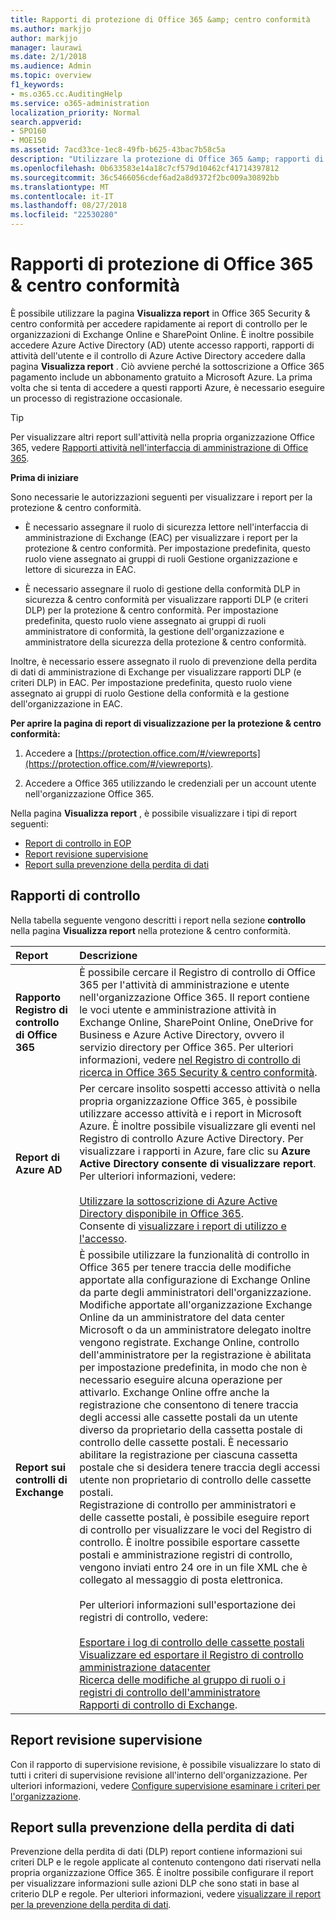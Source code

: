 ```yaml
---
title: Rapporti di protezione di Office 365 &amp; centro conformità
ms.author: markjjo
author: markjjo
manager: laurawi
ms.date: 2/1/2018
ms.audience: Admin
ms.topic: overview
f1_keywords:
- ms.o365.cc.AuditingHelp
ms.service: o365-administration
localization_priority: Normal
search.appverid:
- SPO160
- MOE150
ms.assetid: 7acd33ce-1ec8-49fb-b625-43bac7b58c5a
description: "Utilizzare la protezione di Office 365 &amp; rapporti di centro conformità per ottenere diversi tipi di report per l'organizzazione Exchange Online e SharePoint Online e Azure Active Directory.  "
ms.openlocfilehash: 0b633583e14a18c7cf579d10462cf41714397812
ms.sourcegitcommit: 36c5466056cdef6ad2a8d9372f2bc009a30892bb
ms.translationtype: MT
ms.contentlocale: it-IT
ms.lasthandoff: 08/27/2018
ms.locfileid: "22530280"
---
```

# <a name="reports-in-the-office-365-security-amp-compliance-center"></a>Rapporti di protezione di Office 365 &amp; centro conformità

È possibile utilizzare la pagina **Visualizza report** in Office 365 Security &amp; centro conformità per accedere rapidamente ai report di controllo per le organizzazioni di Exchange Online e SharePoint Online. È inoltre possibile accedere Azure Active Directory (AD) utente accesso rapporti, rapporti di attività dell'utente e il controllo di Azure Active Directory accedere dalla pagina **Visualizza report** . Ciò avviene perché la sottoscrizione a Office 365 pagamento include un abbonamento gratuito a Microsoft Azure. La prima volta che si tenta di accedere a questi rapporti Azure, è necessario eseguire un processo di registrazione occasionale. 
  
> [!TIP]
> Per visualizzare altri report sull'attività nella propria organizzazione Office 365, vedere [Rapporti attività nell'interfaccia di amministrazione di Office 365](https://support.office.com/article/0d6dfb17-8582-4172-a9a9-aed798150263). 
  
 **Prima di iniziare**
  
Sono necessarie le autorizzazioni seguenti per visualizzare i report per la protezione &amp; centro conformità.
  
- È necessario assegnare il ruolo di sicurezza lettore nell'interfaccia di amministrazione di Exchange (EAC) per visualizzare i report per la protezione &amp; centro conformità. Per impostazione predefinita, questo ruolo viene assegnato ai gruppi di ruoli Gestione organizzazione e lettore di sicurezza in EAC.
    
- È necessario assegnare il ruolo di gestione della conformità DLP in sicurezza &amp; centro conformità per visualizzare rapporti DLP (e criteri DLP) per la protezione &amp; centro conformità. Per impostazione predefinita, questo ruolo viene assegnato ai gruppi di ruoli amministratore di conformità, la gestione dell'organizzazione e amministratore della sicurezza della protezione &amp; centro conformità.
    
Inoltre, è necessario essere assegnato il ruolo di prevenzione della perdita di dati di amministrazione di Exchange per visualizzare rapporti DLP (e criteri DLP) in EAC. Per impostazione predefinita, questo ruolo viene assegnato ai gruppi di ruolo Gestione della conformità e la gestione dell'organizzazione in EAC.
  
 **Per aprire la pagina di report di visualizzazione per la protezione &amp; centro conformità:**
  
1. Accedere a [https://protection.office.com/#/viewreports](https://protection.office.com/#/viewreports).
    
2. Accedere a Office 365 utilizzando le credenziali per un account utente nell'organizzazione Office 365.
    
Nella pagina **Visualizza report** , è possibile visualizzare i tipi di report seguenti: 
  
- [Report di controllo in EOP](#auditing-reports)
- [Report revisione supervisione](#supervisory-review-report)
- [Report sulla prevenzione della perdita di dati](#data-loss-prevention-reports)
    
## <a name="auditing-reports"></a>Rapporti di controllo

Nella tabella seguente vengono descritti i report nella sezione **controllo** nella pagina **Visualizza report** nella protezione &amp; centro conformità. 
  
|**Report**|**Descrizione**|
|:-----|:-----|
|**Rapporto Registro di controllo di Office 365** <br/> |È possibile cercare il Registro di controllo di Office 365 per l'attività di amministrazione e utente nell'organizzazione Office 365. Il report contiene le voci utente e amministrazione attività in Exchange Online, SharePoint Online, OneDrive for Business e Azure Active Directory, ovvero il servizio directory per Office 365. Per ulteriori informazioni, vedere [nel Registro di controllo di ricerca in Office 365 Security &amp; centro conformità](search-the-audit-log-in-security-and-compliance.md).<br/> |
|**Report di Azure AD** <br/> |Per cercare insolito sospetti accesso attività o nella propria organizzazione Office 365, è possibile utilizzare accesso attività e i report in Microsoft Azure. È inoltre possibile visualizzare gli eventi nel Registro di controllo Azure Active Directory. Per visualizzare i rapporti in Azure, fare clic su **Azure Active Directory consente di visualizzare report**. Per ulteriori informazioni, vedere:<br/><br/>[Utilizzare la sottoscrizione di Azure Active Directory disponibile in Office 365](use-your-free-azure-ad-subscription-in-office-365.md). <br/> Consente di [visualizzare i report di utilizzo e l'accesso](http://go.microsoft.com/fwlink/p/?LinkId=506902).  <br/> |
|**Report sui controlli di Exchange** <br/> | È possibile utilizzare la funzionalità di controllo in Office 365 per tenere traccia delle modifiche apportate alla configurazione di Exchange Online da parte degli amministratori dell'organizzazione. Modifiche apportate all'organizzazione Exchange Online da un amministratore del data center Microsoft o da un amministratore delegato inoltre vengono registrate. Exchange Online, controllo dell'amministratore per la registrazione è abilitata per impostazione predefinita, in modo che non è necessario eseguire alcuna operazione per attivarlo. Exchange Online offre anche la registrazione che consentono di tenere traccia degli accessi alle cassette postali da un utente diverso da proprietario della cassetta postale di controllo delle cassette postali. È necessario abilitare la registrazione per ciascuna cassetta postale che si desidera tenere traccia degli accessi utente non proprietario di controllo delle cassette postali.<br/>  Registrazione di controllo per amministratori e delle cassette postali, è possibile eseguire report di controllo per visualizzare le voci del Registro di controllo. È inoltre possibile esportare cassette postali e amministrazione registri di controllo, vengono inviati entro 24 ore in un file XML che è collegato al messaggio di posta elettronica.<br/><br/>Per ulteriori informazioni sull'esportazione dei registri di controllo, vedere:  <br/><br/> [Esportare i log di controllo delle cassette postali](http://go.microsoft.com/fwlink/p/?LinkID=404104) <br/> [Visualizzare ed esportare il Registro di controllo amministrazione datacenter](http://go.microsoft.com/fwlink/p/?LinkId=404109) <br/> [Ricerca delle modifiche al gruppo di ruoli o i registri di controllo dell'amministratore](http://go.microsoft.com/fwlink/p/?LinkId=404105) <br/>   [Rapporti di controllo di Exchange](http://go.microsoft.com/fwlink/p/?LinkID=395232).  <br/> |
   
## <a name="supervisory-review-report"></a>Report revisione supervisione

Con il rapporto di supervisione revisione, è possibile visualizzare lo stato di tutti i criteri di supervisione revisione all'interno dell'organizzazione. Per ulteriori informazioni, vedere [Configure supervisione esaminare i criteri per l'organizzazione](configure-supervision-policies.md).
  
## <a name="data-loss-prevention-reports"></a>Report sulla prevenzione della perdita di dati

Prevenzione della perdita di dati (DLP) report contiene informazioni sui criteri DLP e le regole applicate al contenuto contengono dati riservati nella propria organizzazione Office 365. È inoltre possibile configurare il report per visualizzare informazioni sulle azioni DLP che sono stati in base al criterio DLP e regole. Per ulteriori informazioni, vedere [visualizzare il report per la prevenzione della perdita di dati](view-the-dlp-reports.md).
